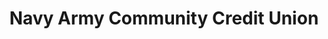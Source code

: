 ---
# This topic lives at
# https://digital.gov/topics/navy-army-community-credit-union

# Topic Title
title: "Navy Army Community Credit Union"

# description — keep it short and clear
# summary: ""

# Weight
weight: 1

# For more information on managing topics,
# see https://github.com/GSA/digitalgov.gov/wiki/topics
---